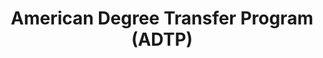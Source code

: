 ---
title: American Degree Transfer Program (ADTP)
category: "undergraduate-programme"
code_kl: KPT/JPS(R/010/3/0233)(MQA/FA4447)03/24
code_pg: 
intake: 19 Jan, 31 May & 19 Aug
note:
---